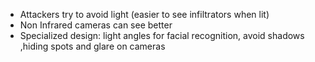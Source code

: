 - Attackers try to avoid light (easier to see infiltrators when lit)
- Non Infrared cameras can see better
- Specialized design: light angles for facial recognition, avoid shadows ,hiding spots and glare on cameras